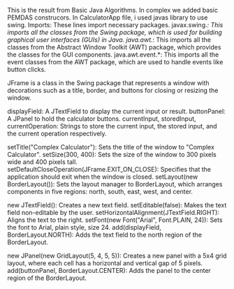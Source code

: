 This is the result from Basic Java Algorithms. In complex we added basic PEMDAS construcors. In CalculatorApp file, i used javas library to use swing. 
Imports: These lines import necessary packages.
javax.swing.*: This imports all the classes from the Swing package, which is used for building graphical user interfaces (GUIs) in Java.
java.awt.*: This imports all the classes from the Abstract Window Toolkit (AWT) package, which provides the classes for the GUI components.
java.awt.event.*: This imports all the event classes from the AWT package, which are used to handle events like button clicks.

JFrame is a class in the Swing package that represents a window with decorations such as a title, border, and buttons for closing or resizing the window.

displayField: A JTextField to display the current input or result.
buttonPanel: A JPanel to hold the calculator buttons.
currentInput, storedInput, currentOperation: Strings to store the current input, the stored input, and the current operation respectively.

setTitle("Complex Calculator"): Sets the title of the window to "Complex Calculator".
setSize(300, 400): Sets the size of the window to 300 pixels wide and 400 pixels tall.
setDefaultCloseOperation(JFrame.EXIT_ON_CLOSE): Specifies that the application should exit when the window is closed.
setLayout(new BorderLayout()): Sets the layout manager to BorderLayout, which arranges components in five regions: north, south, east, west, and center.

new JTextField(): Creates a new text field.
setEditable(false): Makes the text field non-editable by the user.
setHorizontalAlignment(JTextField.RIGHT): Aligns the text to the right.
setFont(new Font("Arial", Font.PLAIN, 24)): Sets the font to Arial, plain style, size 24.
add(displayField, BorderLayout.NORTH): Adds the text field to the north region of the BorderLayout.

new JPanel(new GridLayout(5, 4, 5, 5)): Creates a new panel with a 5x4 grid layout, where each cell has a horizontal and vertical gap of 5 pixels.
add(buttonPanel, BorderLayout.CENTER): Adds the panel to the center region of the BorderLayout.

